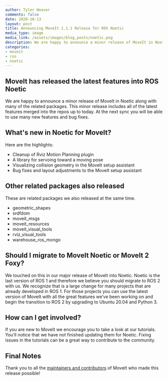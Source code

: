 ```yaml
---
author: Tyler Weaver
comments: false
date: 2020-10-13
layout: post
title: Announcing MoveIt 1.1.1 Release for ROS Noetic
media_type: image
media_link: /assets/images/blog_posts/noetic.png
description: We are happy to announce a minor release of MoveIt in Noetic along with many of the related packages.
categories:
- moveit
- ros
- noetic
---
```


## MoveIt has released the latest features into ROS Noetic

We are happy to announce a minor release of MoveIt in Noetic along with many of the related packages.  This minor release includes all of the latest features merged into the repos up to today.  At the next sync you will be able to use many new features and bug fixes.

## What's new in Noetic for MoveIt?

Here are the highlights:
* Cleanup of Rviz Motion Planning plugin
* A library for servoing toward a moving pose
* Visualizing collision geometry in the MoveIt setup assistant
* Bug fixes and layout adjustments to the MoveIt setup assistant

## Other related packages also released

These are related packages we also released at the same time.
* geometric_shapes
* srdfdom
* moveit_msgs
* moveit_resources
* moveit_visual_tools
* rviz_visual_tools
* warehouse_ros_mongo

## Should I migrate to MoveIt Noetic or MoveIt 2 Foxy?

We touched on this in our major release of MoveIt into Noetic.  Noetic is the last version of ROS 1 and therefore we believe you should migrate to ROS 2 with us.  We recognize that is a large change for many projects that are already developed in ROS 1.  For those projects you can use the latest version of MoveIt with all the great features we’ve been working on and begin the transition to ROS 2 by upgrading to Ubuntu 20.04 and Python 3.

## How can I get involved?

If you are new to MoveIt we encourage you to take a look at our tutorials.  You’ll notice that we have not finished updating them for Noetic.  Fixing issues in the tutorials can be a great way to contribute to the community.

## Final Notes

Thank you to all the [maintainers and contributors](https://moveit.ros.org/about/) of MoveIt who made this release possible!
